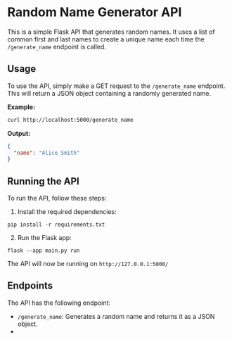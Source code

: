 # Random Name Generator API

This is a simple Flask API that generates random names. It uses a list of common first and last names to create a unique name each time the `/generate_name` endpoint is called.

## Usage

To use the API, simply make a GET request to the `/generate_name` endpoint. This will return a JSON object containing a randomly generated name.

**Example:**

```bash
curl http://localhost:5000/generate_name
```
**Output:**

```json
{
  "name": "Alice Smith"
}
```

## Running the API

To run the API, follow these steps:

1. Install the required dependencies:

```
pip install -r requirements.txt
```

2. Run the Flask app:

```
flask --app main.py run
```

The API will now be running on `http://127.0.0.1:5000/`

## Endpoints

The API has the following endpoint:

- `/generate_name`: Generates a random name and returns it as a JSON object.
- 